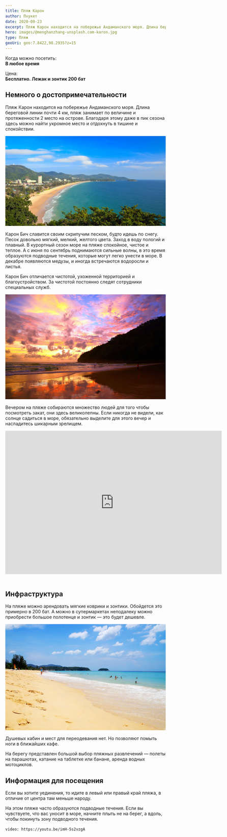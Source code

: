 ```yaml
---
title: Пляж Карон
author: Пхукет
date: 2020-09-23
excerpt: Пляж Карон находится на побережье Андаманского моря. Длина береговой линии почти 4 км, пляж занимает по величине и протяженности 2 место на острове.
hero: images/@menghanzhang-unsplash.com-karon.jpg
type: Пляж
geoUri: geo:7.8422,98.2935?z=15
---
```

Когда можно посетить:  
**В любое время**

Цена:  
**Бесплатно. Лежак и зонтик 200 бат**


## Немного о достопримечательности
Пляж Карон находится на побережье Андаманского моря. Длина береговой линии почти 4 км, пляж занимает по величине и протяженности 2 место на острове. Благодаря этому даже в пик сезона здесь можно найти укромное место и отдохнуть в тишине и спокойствии.

![Пляж Карон Karon Beach](images/MariaSkaldina-Shutterstock.jpg "Источник Maria Skaldina Shutterstock")

Карон Бич славится своим скрипучим песком, будто идешь по снегу. Песок довольно мягкий, мелкий, желтого цвета. Заход в воду пологий и плавный.
В курортный сезон море на пляже спокойное, чистое и теплое. А с июня по сентябрь поднимаются сильные волны, в это время образуются подводные течения, которые могут легко унести в море. В декабре появляются медузы, и иногда встречаются водоросли и листья.

Карон Бич отличается чистотой, ухоженной территорией и благоустройством. За чистотой постоянно следят сотрудники специальных служб. 

![Пляж Карон Karon Beach](images/tourister.ru1.jpg "Источник tourister.ru")

Вечером на пляже собираются множество людей для того чтобы посмотреть закат, они здесь великолепны. Если никогда не видели, как солнце садиться в море, обязательно выделите для этого вечер и насладитесь шикарным зрелищем.

<iframe src="https://www.google.com/maps/embed?pb=!4v1607104570275!6m8!1m7!1sCAoSLEFGMVFpcE9TcWR0LS1DLTlYQ0FxTEd2SHZ2eGxZNGNYUlQ5dXI2el9SdHFS!2m2!1d7.8366328!2d98.294278!3f350!4f0!5f0.7820865974627469" width="680" height="450" frameborder="0" style="border:0;" allowfullscreen="" aria-hidden="false" tabindex="0"></iframe>
<br></br>

 
## Инфраструктура 
На пляже можно арендовать мягкие коврики и зонтики. Обойдется это примерно в 200 бат. А можно в супермаркетах неподалеку можно приобрести большое полотенце и зонтик — это будет дешевле.

![Пляж Карон Karon Beach](images/yulatrip.ru.jpg "Источник yulatrip.ru")

Душевых кабин и мест для переодевания нет. Но позволяют помыть ноги в ближайших кафе.

На берегу представлен большой выбор пляжных развлечений — полеты на парашютах, катание на таблетке или банане, аренда водных мотоциклов.
 
## Информация для посещения
Если вы хотите уединения, то идите в левый или правый край пляжа, в отличие от центра там меньше народу. 

На этом пляже часто образуются подводные течения. Если вы чувствуете, что вас уносит в море, начните плыть не на берег, а вдоль, чтобы покинуть зону подводного течения.

`video: https://youtu.be/imH-5s2vzgA`